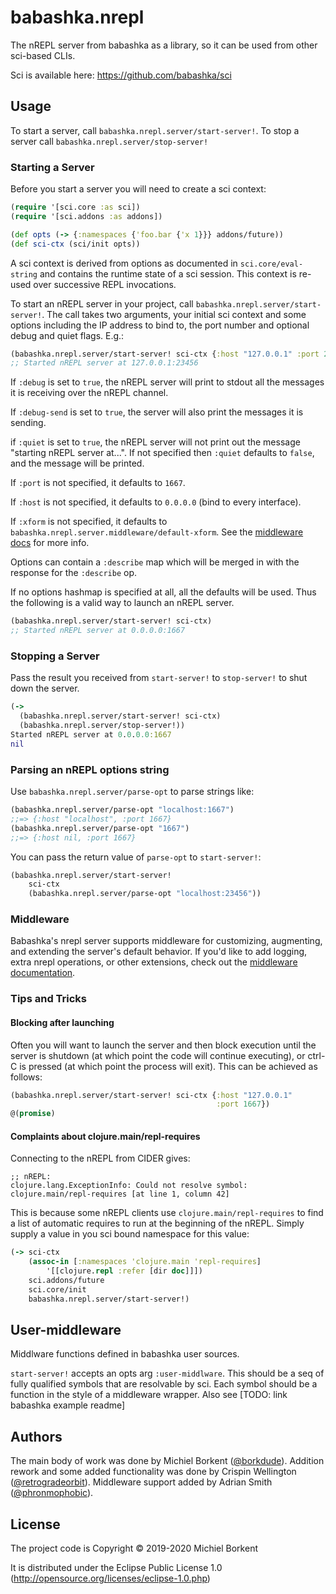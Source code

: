 # babashka.nrepl

The nREPL server from babashka as a library, so it can be used from
other sci-based CLIs.

Sci is available here: https://github.com/babashka/sci

## Usage

To start a server, call `babashka.nrepl.server/start-server!`. To stop a
server call `babashka.nrepl.server/stop-server!`

### Starting a Server

Before you start a server you will need to create a sci context:

```clojure
(require '[sci.core :as sci])
(require '[sci.addons :as addons])

(def opts (-> {:namespaces {'foo.bar {'x 1}}} addons/future))
(def sci-ctx (sci/init opts))
```

A sci context is derived from options as documented in `sci.core/eval-string`
and contains the runtime state of a sci session. This context is re-used over
successive REPL invocations.

To start an nREPL server in your project, call
`babashka.nrepl.server/start-server!`. The call takes two arguments, your
initial sci context and some options including the IP address to bind to, the
port number and optional debug and quiet flags. E.g.:

```clojure
(babashka.nrepl.server/start-server! sci-ctx {:host "127.0.0.1" :port 23456})
;; Started nREPL server at 127.0.0.1:23456
```

If `:debug` is set to `true`, the nREPL server will print to stdout all the
messages it is receiving over the nREPL channel.

If `:debug-send` is set to `true`, the server will also print the
messages it is sending.

if `:quiet` is set to `true`, the nREPL server will not print out the message
"starting nREPL server at...". If not specified then `:quiet` defaults to
`false`, and the message will be printed.

If `:port` is not specified, it defaults to `1667`.

If `:host` is not specified, it defaults to `0.0.0.0` (bind to every interface).

If `:xform` is not specified, it defaults to `babashka.nrepl.server.middleware/default-xform`. See the [middleware docs](doc/middleware.md) for more info.

Options can contain a `:describe` map which will be merged in with the response
for the `:describe` op.

If no options hashmap is specified at all, all the defaults will be used. Thus
the following is a valid way to launch an nREPL server.

```clojure
(babashka.nrepl.server/start-server! sci-ctx)
;; Started nREPL server at 0.0.0.0:1667
```

### Stopping a Server

Pass the result you received from `start-server!` to `stop-server!` to shut down
the server.

```clojure
(->
  (babashka.nrepl.server/start-server! sci-ctx)
  (babashka.nrepl.server/stop-server!))
Started nREPL server at 0.0.0.0:1667
nil
```

### Parsing an nREPL options string

Use `babashka.nrepl.server/parse-opt` to parse strings like:

```clojure
(babashka.nrepl.server/parse-opt "localhost:1667")
;;=> {:host "localhost", :port 1667}
(babashka.nrepl.server/parse-opt "1667")
;;=> {:host nil, :port 1667}
```

You can pass the return value of `parse-opt` to `start-server!`:

```clojure
(babashka.nrepl.server/start-server!
    sci-ctx
    (babashka.nrepl.server/parse-opt "localhost:23456"))
```

### Middleware

Babashka's nrepl server supports middleware for customizing, augmenting, and extending the server's default behavior. If you'd like to add logging, extra nrepl operations, or other extensions, check out the [middleware documentation](doc/middleware.md).

### Tips and Tricks

#### Blocking after launching

Often you will want to launch the server and then block execution until the
server is shutdown (at which point the code will continue executing), or ctrl-C
is pressed (at which point the process will exit). This can be achieved as
follows:

```clojure
(babashka.nrepl.server/start-server! sci-ctx {:host "127.0.0.1"
                                              :port 1667})
@(promise)
```

#### Complaints about clojure.main/repl-requires

Connecting to the nREPL from CIDER gives:

```
;; nREPL:
clojure.lang.ExceptionInfo: Could not resolve symbol: clojure.main/repl-requires [at line 1, column 42]
```

This is because some nREPL clients use `clojure.main/repl-requires` to
find a list of automatic requires to run at the beginning of the
nREPL. Simply supply a value in you sci bound namespace for this
value:

```clojure
(-> sci-ctx
    (assoc-in [:namespaces 'clojure.main 'repl-requires]
        '[[clojure.repl :refer [dir doc]]])
    sci.addons/future
    sci.core/init
    babashka.nrepl.server/start-server!)
```

## User-middleware

Middlware functions defined in babashka user sources.

`start-server!` accepts an opts arg `:user-middlware`.
This should be a seq of fully qualified symbols that are resolvable by sci.
Each symbol should be a function in the style of a middleware wrapper.
Also see [TODO: link babashka example readme]

## Authors

The main body of work was done by Michiel Borkent
([@borkdude](https://github.com/borkdude)). Addition rework and some added
functionality was done by Crispin Wellington
([@retrogradeorbit](https://github.com/retrogradeorbit)).
Middleware support added by Adrian Smith ([@phronmophobic](https://github.com/phronmophobic)).

## License

The project code is Copyright © 2019-2020 Michiel Borkent

It is distributed under the Eclipse Public License 1.0
(http://opensource.org/licenses/eclipse-1.0.php)
